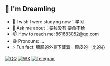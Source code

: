 ## 🌟 I'm **Dreamling**

- 👯 I wish I were studying now：学习
- 💬 Ask me about：要钱没有 要命不给
- 📫 How to reach me: 861683052@qq.com
- 😄 Pronouns: ...
- ⚡ Fun fact: 腼腆的外表下藏着一颗皮的一比的心

[![QQ](https://img0.baidu.com/it/u=1480586184,4190959913&fm=253&fmt=auto&app=138&f=JPEG?w=400&h=300)](https://qm.qq.com/q/2DUKsXbjrG)
[![WX](https://img1.baidu.com/it/u=837876764,1804416642&fm=253&fmt=auto&app=138&f=JPEG?w=500&h=500)](https://u.wechat.com/MLcUzL56XKqtTu5wLpyhB6w)
[![Telegram](https://img1.baidu.com/it/u=2844553903,1785040185&fm=253&fmt=auto&app=138&f=PNG?w=500&h=500)](https://t.me/jlhQQ861683052)

